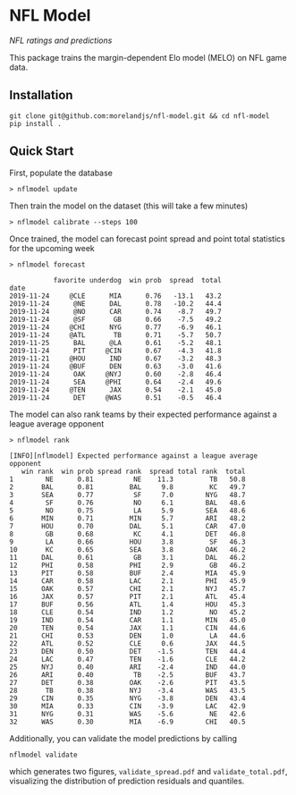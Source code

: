 NFL Model
=========

*NFL ratings and predictions*

This package trains the margin-dependent Elo model (MELO) on NFL game data.

Installation
------------

```
git clone git@github.com:morelandjs/nfl-model.git && cd nfl-model
pip install .
```

Quick Start
-----------
First, populate the database
```
> nflmodel update
```
Then train the model on the dataset (this will take a few minutes)
```
> nflmodel calibrate --steps 100
```
Once trained, the model can forecast point spread and point total statistics for the upcoming week
```
> nflmodel forecast

           favorite underdog  win prob  spread  total
date                                                 
2019-11-24     @CLE      MIA      0.76   -13.1   43.2
2019-11-24      @NE      DAL      0.78   -10.2   44.4
2019-11-24      @NO      CAR      0.74    -8.7   49.7
2019-11-24      @SF       GB      0.66    -7.5   49.2
2019-11-24     @CHI      NYG      0.77    -6.9   46.1
2019-11-24     @ATL       TB      0.71    -5.7   50.7
2019-11-25      BAL      @LA      0.61    -5.2   48.1
2019-11-24      PIT     @CIN      0.67    -4.3   41.8
2019-11-21     @HOU      IND      0.67    -3.2   48.3
2019-11-24     @BUF      DEN      0.63    -3.0   41.6
2019-11-24      OAK     @NYJ      0.60    -2.8   46.4
2019-11-24      SEA     @PHI      0.64    -2.4   49.6
2019-11-24     @TEN      JAX      0.54    -2.1   45.0
2019-11-24      DET     @WAS      0.51    -0.5   46.4

```
The model can also rank teams by their expected performance against a league average opponent
```
> nflmodel rank

[INFO][nflmodel] Expected performance against a league average opponent
   win rank  win prob spread rank  spread total rank  total
1        NE      0.81          NE    11.3         TB   50.8
2       BAL      0.81         BAL     9.8         KC   49.7
3       SEA      0.77          SF     7.0        NYG   48.7
4        SF      0.76          NO     6.1        BAL   48.6
5        NO      0.75          LA     5.9        SEA   48.6
6       MIN      0.71         MIN     5.7        ARI   48.2
7       HOU      0.70         DAL     5.1        CAR   47.0
8        GB      0.68          KC     4.1        DET   46.8
9        LA      0.66         HOU     3.8         SF   46.3
10       KC      0.65         SEA     3.8        OAK   46.2
11      DAL      0.61          GB     3.1        DAL   46.2
12      PHI      0.58         PHI     2.9         GB   46.2
13      PIT      0.58         BUF     2.4        MIA   45.9
14      CAR      0.58         LAC     2.1        PHI   45.9
15      OAK      0.57         CHI     2.1        NYJ   45.7
16      JAX      0.57         PIT     2.1        ATL   45.4
17      BUF      0.56         ATL     1.4        HOU   45.3
18      CLE      0.54         IND     1.2         NO   45.2
19      IND      0.54         CAR     1.1        MIN   45.0
20      TEN      0.54         JAX     1.1        CIN   44.6
21      CHI      0.53         DEN     1.0         LA   44.6
22      ATL      0.52         CLE     0.6        JAX   44.5
23      DEN      0.50         DET    -1.5        TEN   44.4
24      LAC      0.47         TEN    -1.6        CLE   44.2
25      NYJ      0.40         ARI    -2.4        IND   44.0
26      ARI      0.40          TB    -2.5        BUF   43.7
27      DET      0.38         OAK    -2.6        PIT   43.5
28       TB      0.38         NYJ    -3.4        WAS   43.5
29      CIN      0.35         NYG    -3.8        DEN   43.4
30      MIA      0.33         CIN    -3.9        LAC   42.9
31      NYG      0.31         WAS    -5.6         NE   42.6
32      WAS      0.30         MIA    -6.9        CHI   40.5 
```
Additionally, you can validate the model predictions by calling
```
nflmodel validate
```
which generates two figures, `validate_spread.pdf` and `validate_total.pdf`, visualizing the distribution of prediction residuals and quantiles.
